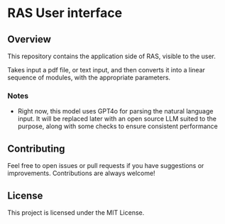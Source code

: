 # RAS User interface

## Overview
This repository contains the application side of RAS, visible to the user.

Takes input a pdf file, or text input, and then converts it into a linear sequence of modules, with the appropriate parameters. 

### Notes
- Right now, this model uses GPT4o for parsing the natural language input. It will be replaced later with an open source LLM suited to the purpose, along with some checks to ensure consistent performance

## Contributing
Feel free to open issues or pull requests if you have suggestions or improvements. Contributions are always welcome!

## License
This project is licensed under the MIT License. 
